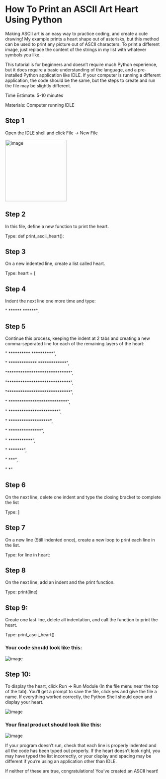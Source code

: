 # How To Print an ASCII Art Heart Using Python

Making ASCII art is an easy way to practice coding, and create a cute drawing! My example prints a heart shape out of asterisks, but this method can be used to print any picture out of ASCII characters. To print a different image, just replace the content of the strings in my list with whatever symbols you like. 

This tutorial is for beginners and doesn’t require much Python experience, but it does require a basic understanding of the language, and a pre-installed Python application like IDLE. If your computer is running a different application, the code should be the same, but the steps to create and run the file may be slightly different.

Time Estimate: 5-10 minutes

Materials: Computer running IDLE

## Step 1
Open the IDLE shell and click File -> New File

<img width="197" alt="image" src="https://github.com/user-attachments/assets/41aa1f99-c7ae-4020-95d0-0910cf1cbff4">

## Step 2
In this file, define a new function to print the heart.

Type: def print_ascii_heart():

## Step 3 
On a new indented line, create a list called heart.

Type: heart = [

## Step 4
Indent the next line one more time and type: 

"     ******       ******",

## Step 5
Continue this process, keeping the indent at 2 tabs and creating a new comma-seperated line for each of the remaining layers of the heart:

"   **********   **********",

" ************* *************",

"*****************************",

"*****************************",

"*****************************",

" ***************************",

"   ***********************",

"     *******************",

"       ***************",

"         ***********",

"           *******",

"             ***",

"              *"

## Step 6
On the next line, delete one indent and type the closing bracket to complete the list 

Type: ]

## Step 7
On a new line (Still indented once), create a new loop to print each line in the list. 

Type: for line in heart: 

## Step 8
On the next line, add an indent and the print function. 

Type: print(line) 

## Step 9:
Create one last line, delete all indentation, and call the function to print the heart. 

Type: print_ascii_heart()

### Your code should look like this:

![image](https://github.com/user-attachments/assets/37590f42-1118-4940-8757-5847a2af7bc1)


## Step 10:
To display the heart, click Run -> Run Module (In the file menu near the top of the tab). You’ll get a prompt to save the file, click yes and give the file a name. 
If everything worked correctly, the Python Shell should open and display your heart.

![image](https://github.com/user-attachments/assets/6f9ca564-dd51-4d0a-bd4b-36c3fdf613ae)

### Your final product should look like this: 

![image](https://github.com/user-attachments/assets/139c24bc-2d04-4d87-b444-bfb073c07f3d)

If your program doesn’t run, check that each line is properly indented and all the code has been typed out properly. 
If the heart doesn’t look right, you may have typed the list incorrectly, or your display and spacing may be different if you’re using an application other than IDLE. 

If neither of these are true, congratulations! You’ve created an ASCII heart! 
